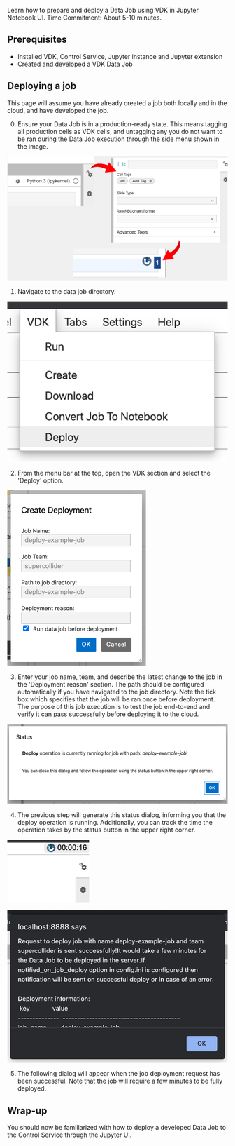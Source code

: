 Learn how to prepare and deploy a Data Job using VDK in Jupyter Notebook UI.
Time Commitment: About 5-10 minutes.

## Prerequisites
 * Installed VDK, Control Service, Jupyter instance and Jupyter extension
 * Created and developed a VDK Data Job

## Deploying a job

This page will assume you have already created a job both locally and in the cloud,
and have developed the job.



0. Ensure your Data Job is in a production-ready state. This means tagging all production cells as VDK cells, and untagging any
   you do not want to be ran during the Data Job execution through the side menu shown in the image.
   
![Example of how to tag cells in Jupyter](./celltagging.png)

1. Navigate to the data job directory.

![VDK dropdown menu](./vdk-menu.png)

2. From the menu bar at the top, open the VDK section and select the 'Deploy' option.

![VDK Deploy menu](./deploy-menu.png)

3. Enter your job name, team, and describe the latest change to the job in the
'Deployment reason' section. The path should be configured automatically if
   you have navigated to the job directory. Note the tick box which specifies that
   the job will be ran once before deployment. The purpose of this job execution is
   to test the job end-to-end and verify it can pass successfully before deploying
   it to the cloud.

![Status dialog](./status-dialog.png)

4. The previous step will generate this status dialog, informing you that the
deploy operation is running. Additionally, you can track the time the operation
   takes by the status button in the upper right corner.

![Status buttton](./timer.png)

![The dialog shown upon successful deploy](success-text.png)

5. The following dialog will appear when the job deployment request has been
successful. Note that the job will require a few minutes to be fully deployed.

## Wrap-up

You should now be familiarized with how to deploy a developed Data Job to the
Control Service through the Jupyter UI.